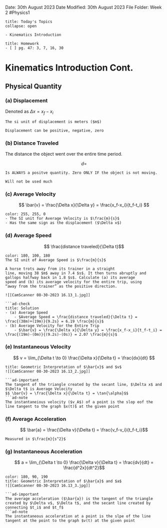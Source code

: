 Date: 30th August 2023
Date Modified: 30th August 2023
File Folder: Week 2
#Physics1

```ad-abstract
title: Today's Topics
collapse: open

- Kinematics Introduction

```

```ad-note
title: Homework
- [ ] pg. 47: 3, 7, 16, 30
```

# Kinematics Introduction Cont.

## Physical Quantity
### (a) Displacement

Denoted as $Δx = x_f-x_i$

```ad-note
The si unit of displacement is meters ($m$)
```

```ad-important
Displacement can be positive, negative, zero
```

### (b) Distance Traveled

The distance the object went over the entire time period.

$$d = $$

```ad-note
Is ALWAYS a positve quantity. Zero ONLY IF the object is not moving.
```

```ad-warning
Will not be used much
```
### (c) Average Velocity

$$ \bar{v} = \frac{\Delta x}{\Delta y} = \frac{x_f-x_i}{t_f-t_i} $$

```ad-note
color: 255, 255, 0
- The SI unit for Average Velocity is $\frac{m}{s}$
- Has the same sign as the displacement ($\Delta x$)
```

### (d) Average Speed

$$ \frac{distance traveled}{\Delta t}$$
```ad-note
color: 180, 100, 180
The SI unit of Average Speed is $\frac{m}{s}$
```

```ad-example
A horse trots away from its trainer in a straight 
line, moving 38 $m$ away in 7.4 $s$. It then turns abruptly and 
gallops halfway back in 1.8 $s$. Calculate (a) its average 
speed and (b) its average velocity for the entire trip, using 
“away from the trainer” as the positive direction. 

![[CamScanner 08-30-2023 16.13_1.jpg]]

```ad-check
title: Solution
- (a) Average Speed
	- $Average Speed = \frac{distance traveled}{\Delta t} = \frac{(38m)+(19m)}{9.2s} = 6.19 \frac{m}{s}$
- (b) Average Velocity for the Entire Trip
	- $\bar{v} = \frac{\Delta x}{\Delta y} = \frac{x_f-x_i}{t_f-t_i} = \frac{(19m)-(0m)}{(9.2s)-(0s)} = 2.07 \frac{m}{s}$
```

### (e) Instantaneous Velocity

$$ v = \lim_{\Delta t \to 0} \frac{\Delta x}{\Delta t} = \frac{dx}{dt} $$

```ad-summary
title: Geometric Interpretation of $\bar{v}$ and $v$
![[CamScanner 08-30-2023 16.13_2.jpg]]

```ad-important
The tangent of the triangle created by the secant line, $\Delta x$ and $\Delta t$ is Average Velocity
$$ \bar{v} = \frac{\Delta x}{\Delta t} = \tan{\alpha}$$
```ad-note
The instantaneious velocity ($v_A$) of a point is the slop eof the line tangent to the graph $x(t)$ at the given point 
```

### (f) Average Acceleration

$$ \bar{a} = \frac{\Delta v}{\Delta t} = \frac{v_f-v_i}{t_f-t_i}$$

```ad-note
Measured in $\frac{m}{s^2}$
```
### (g) Instantaneous Acceleration

$$ a = \lim_{\Delta t \to 0} \frac{\Delta v}{\Delta t} = \frac{dv}{dt} = \frac{d^2x}{dt^2}$$

```ad-summary
color: 180, 90, 190
title: Geometric Interpretation of $\bar{a}$ and $a$
![[CamScanner 08-30-2023 16.13_3.jpg]]

```ad-important
The average acceleration ($\bar{a}) is the tangent of the triangle created by $\Delta v$, $\Delta t$, and the secant line created by connecting $t_i$ and $t_f$
```ad-note
The instantaneous acceleration at a point is the slpe of the line tangent at the point to the graph $v(t) at the given point
```

